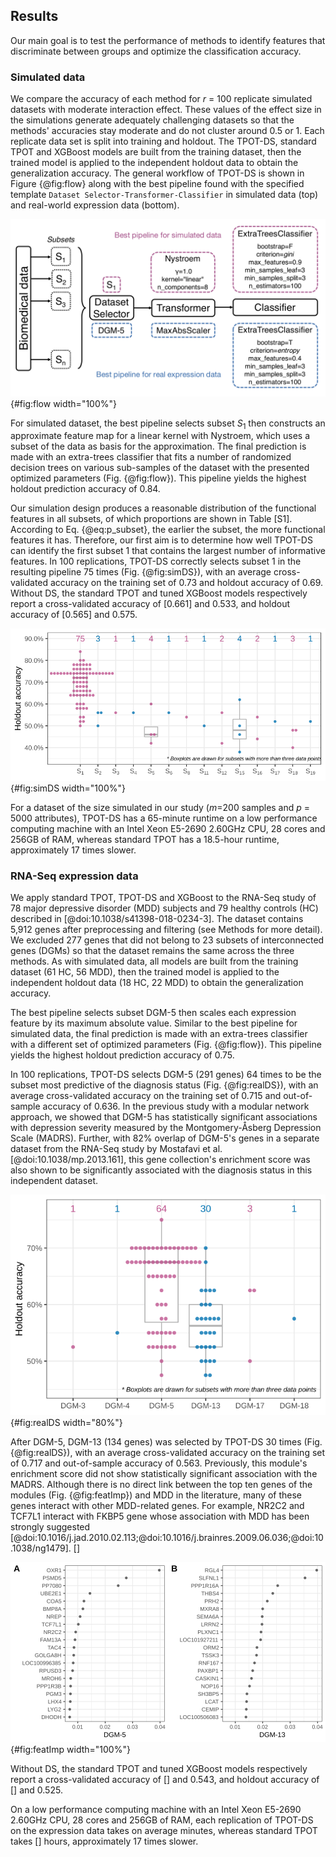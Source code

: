 ## Results
Our main goal is to test the performance of methods to identify features that discriminate between groups and optimize the classification accuracy.

### Simulated data
We compare the accuracy of each method for *r* = 100 replicate simulated datasets with moderate interaction effect.
These values of the effect size in the simulations generate adequately challenging datasets so that the methods' accuracies stay moderate and do not cluster around 0.5 or 1.
Each replicate data set is split into training and holdout.
The TPOT-DS, standard TPOT and XGBoost models are built from the training dataset, then the trained model is applied to the independent holdout data to obtain the generalization accuracy. 
The general workflow of TPOT-DS is shown in Figure {@fig:flow} along with the best pipeline found with the specified template `Dataset Selector-Transformer-Classifier` in simulated data (top) and real-world expression data (bottom).

![TPOT-DS's workflow and example pipelines. Best pipeline with optimized paramters are shown for simulated data (top) and real-world data (bottom)](images/flow.png){#fig:flow width="100%"}

For simulated dataset, the best pipeline selects subset $S_1$ then constructs an approximate feature map for a linear kernel with Nystroem, which uses a subset of the data as basis for the approximation.
The final prediction is made with an extra-trees classifier that fits a number of randomized decision trees on various sub-samples of the dataset with the presented optimized parameters (Fig. {@fig:flow}).
This pipeline yields the highest holdout prediction accuracy of 0.84.

Our simulation design produces a reasonable distribution of the functional features in all subsets, of which proportions are shown in Table [S1].
According to Eq. {@eq:p_subset}, the earlier the subset, the more functional features it has.
Therefore, our first aim is to determine how well TPOT-DS can identify the first subset 1 that contains the largest number of informative features.
In 100 replications, TPOT-DS correctly selects subset 1 in the resulting pipeline 75 times (Fig. {@fig:simDS}), with an average cross-validated accuracy on the training set of 0.73 and holdout accuracy of 0.69.
Without DS, the standard TPOT and tuned XGBoost models respectively report a cross-validated accuracy of [0.661] and 0.533, and holdout accuracy of [0.565] and 0.575.

![TPOT-DS's holdout accuracy in simulated data with selected subset. Number of pipeline inclusions of each subset in 100 replications is displayed above the boxplots. Subset *s1* is the most frequent to be included in the final pipeline and yields the best prediction accuracy in the holdout set.](images/sim_100.svg){#fig:simDS width="100%"}

For a dataset of the size simulated in our study (*m*=200 samples and *p* = 5000 attributes), TPOT-DS has a 65-minute runtime on a low performance computing machine with an Intel Xeon E5-2690 2.60GHz CPU, 28 cores and 256GB of RAM, whereas standard TPOT has a 18.5-hour runtime, approximately 17 times slower.

### RNA-Seq expression data
We apply standard TPOT, TPOT-DS and XGBoost to the RNA-Seq study of 78 major depressive disorder (MDD) subjects and 79 healthy controls (HC) described in [@doi:10.1038/s41398-018-0234-3].
The dataset contains 5,912 genes after preprocessing and filtering (see Methods for more detail).
We excluded 277 genes that did not belong to 23 subsets of interconnected genes (DGMs) so that the dataset remains the same across the three methods.
As with simulated data, all models are built from the training dataset (61 HC, 56 MDD), then the trained model is applied to the independent holdout data (18 HC, 22 MDD) to obtain the generalization accuracy.

The best pipeline selects subset DGM-5 then scales each expression feature by its maximum absolute value.
Similar to the best pipeline for simulated data, the final prediction is made with an extra-trees classifier with a different set of optimized parameters (Fig. {@fig:flow}).
This pipeline yields the highest holdout prediction accuracy of 0.75.

In 100 replications, TPOT-DS selects DGM-5 (291 genes) 64 times to be the subset most predictive of the diagnosis status (Fig. {@fig:realDS}), with an average cross-validated accuracy on the training set of 0.715 and out-of-sample accuracy of 0.636.
In the previous study with a modular network approach, we showed that DGM-5 has statistically significant associations with depression severity measured by the Montgomery-Åsberg Depression Scale (MADRS).
Further, with 82% overlap of DGM-5's genes in a separate dataset from the RNA-Seq study by Mostafavi et al. [@doi:10.1038/mp.2013.161], this gene collection's enrichment score was also shown to be significantly associated with the diagnosis status in this independent dataset.

![TPOT-DS's holdout accuracy in RNA-Seq expression data with selected subset. Number of pipeline inclusions of each subset in 100 replications is displayed above the boxplots. Subsets DGM-5 and DGM-13 are the most frequent to be included in the final pipeline. Pipelines that include DGM-5 on average produces higher MDD predition accuracy in the holdout set.](images/real_100.svg){#fig:realDS width="80%"}

After DGM-5, DGM-13 (134 genes) was selected by TPOT-DS 30 times (Fig. {@fig:realDS}), with an average cross-validated accuracy on the training set of 0.717 and out-of-sample accuracy of 0.563.
Previously, this module's enrichment score did not show statistically significant association with the MADRS.
Although there is no direct link between the top ten genes of the modules (Fig. {@fig:featImp}) and MDD in the literature, many of these genes interact with other MDD-related genes.
For example, NR2C2 and TCF7L1 interact with FKBP5 gene whose association with MDD has been strongly suggested [@doi:10.1016/j.jad.2010.02.113;@doi:10.1016/j.brainres.2009.06.036;@doi:10.1038/ng1479]. []

![Importance scores of the top ten expression features in the best pipeline that selects DGM-5 and one that selects DGM-13. Comprehensive importance scores of the all expression features in the best pipelines are provided in Table S2](images/importanceFeatures.svg){#fig:featImp width="100%"}

Without DS, the standard TPOT and tuned XGBoost models respectively report a cross-validated accuracy of [] and 0.543, and holdout accuracy of [] and 0.525.

On a low performance computing machine with an Intel Xeon E5-2690 2.60GHz CPU, 28 cores and 256GB of RAM, each replication of TPOT-DS on the expression data takes on average  minutes, whereas standard TPOT takes [] hours, approximately 17 times slower.
